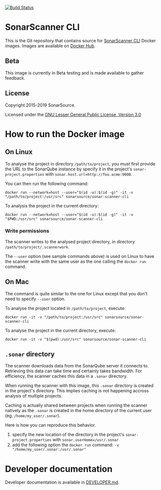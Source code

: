[![Build Status](https://travis-ci.org/SonarSource/sonar-scanner-cli-docker.svg?branch=master)](https://travis-ci.org/SonarSource/sonar-scanner-cli-docker)

# SonarScanner CLI

This is the Git repository that contains source for [SonarScanner CLI](https://github.com/SonarSource/sonar-scanner-cli) Docker images.
Images are available on [Docker Hub](https://hub.docker.com/r/sonarsource/sonar-scanner-cli).

## Beta

This image is currently in Beta testing and is made available to gather feedback.

## License

Copyright 2015-2019 SonarSource.

Licensed under the [GNU Lesser General Public License, Version 3.0](http://www.gnu.org/licenses/lgpl.txt)

# How to run the Docker image

## On Linux

To analyse the project in directory `/path/to/project`, you must first provide the URL to the SonarQube instance by specify it in the project's `sonar-project.properties` with `sonar.host.url=http://foo.acme:9000`.

You can then run the following command:

```
docker run --network=host --user="$(id -u):$(id -g)" -it -v "/path/to/project:/usr/src" sonarsource/sonar-scanner-cli
```

To analysis the project in the current directory:

```
docker run --network=host --user="$(id -u):$(id -g)" -it -v "$PWD:/usr/src" sonarsource/sonar-scanner-cli
```

### Write permissions

The scanner writes to the analysed project directory, in directory `/path/to/project/.scannerwork`.

The `--user` option (see sample commands above) is used on Linux to have the scanner write with the same user as the one calling the `docker run` command.

## On Mac

The command is quite similar to the one for Linux except that you don't need to specify `--user` option.

To analyse the project located in `/path/to/project`, execute:

```
docker run -it -v "/path/to/project:/usr/src" sonarsource/sonar-scanner-cli
```

To analyse the project in the current directory, execute:

```
docker run -it -v "$(pwd):/usr/src" sonarsource/sonar-scanner-cli
```

## `.sonar` directory

The scanner downloads data from the SonarQube server it connects to. Retrieving this data can take time and certainly takes bandwidth. For efficiency, the scanner caches this data in a `.sonar` directory.

When running the scanner with this image, this `.sonar` directory is created in the project's directory. This implies caching is not happening accross analysis of multiple projects.

Caching is actually shared between projects when running the scanner natively as the `.sonar` is created in the home directory of the current user (eg. `/home/my_user/.sonar`).

Here is how you can reproduce this behavior.

1. specify the new location of the directory in the project's `sonar-project.properties` with `sonar.userHome=/usr/.sonar`
2. add the following option the `docker run` command: `-v "/home/my_user/.sonar:/usr/.sonar"`

# Developer documentation

Developer documentation is available in [DEVELOPER.md](DEVELOPER.md).
